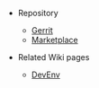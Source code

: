<!-- markdownlint-disable MD041 -->

- Repository

  - [Gerrit](https://gerrit-gamma.gic.ericsson.se/plugins/gitiles/OSS/com.ericsson.oss.use/eric-oss-network-assurance-search)
  - [Marketplace](https://adp.ericsson.se/marketplace/eric-oss-network-assurance-search)

- Related Wiki pages

  - [DevEnv](https://eth-wiki.rnd.ki.sw.ericsson.se/display/EIT/Development+environment)

